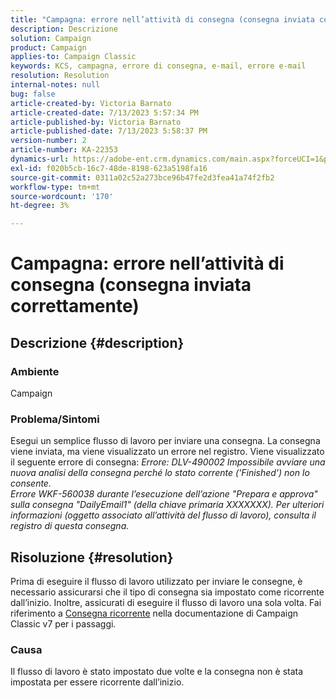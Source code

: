 ```yaml
---
title: "Campagna: errore nell’attività di consegna (consegna inviata correttamente)"
description: Descrizione
solution: Campaign
product: Campaign
applies-to: Campaign Classic
keywords: KCS, campagna, errore di consegna, e-mail, errore e-mail
resolution: Resolution
internal-notes: null
bug: false
article-created-by: Victoria Barnato
article-created-date: 7/13/2023 5:57:34 PM
article-published-by: Victoria Barnato
article-published-date: 7/13/2023 5:58:37 PM
version-number: 2
article-number: KA-22353
dynamics-url: https://adobe-ent.crm.dynamics.com/main.aspx?forceUCI=1&pagetype=entityrecord&etn=knowledgearticle&id=b31db8bc-a621-ee11-9cbe-6045bd006295
exl-id: f020b5cb-16c7-48de-8198-623a5198fa16
source-git-commit: 0311a02c52a273bce96b47fe2d3fea41a74f2fb2
workflow-type: tm+mt
source-wordcount: '170'
ht-degree: 3%

---
```


# Campagna: errore nell’attività di consegna (consegna inviata correttamente)

## Descrizione {#description}


### Ambiente

Campaign

### Problema/Sintomi

Esegui un semplice flusso di lavoro per inviare una consegna. La consegna viene inviata, ma viene visualizzato un errore nel registro. Viene visualizzato il seguente errore di consegna:
*Errore: DLV-490002 Impossibile avviare una nuova analisi della consegna perché lo stato corrente (&#39;Finished&#39;) non lo consente.
<br>Errore WKF-560038 durante l’esecuzione dell’azione &quot;Prepara e approva&quot; sulla consegna &quot;DailyEmail1&quot; (della chiave primaria XXXXXXX). Per ulteriori informazioni (oggetto associato all’attività del flusso di lavoro), consulta il registro di questa consegna.*


## Risoluzione {#resolution}


Prima di eseguire il flusso di lavoro utilizzato per inviare le consegne, è necessario assicurarsi che il tipo di consegna sia impostato come ricorrente dall’inizio. Inoltre, assicurati di eseguire il flusso di lavoro una sola volta. Fai riferimento a [Consegna ricorrente](https://experienceleague.adobe.com/docs/campaign-classic/using/automating-with-workflows/action-activities/recurring-delivery.html?lang=en) nella documentazione di Campaign Classic v7 per i passaggi.

### Causa

Il flusso di lavoro è stato impostato due volte e la consegna non è stata impostata per essere ricorrente dall’inizio.
